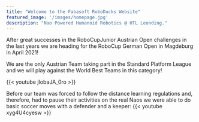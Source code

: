 ```yaml
---
title: "Welcome to the Fabasoft RoboDucks Website"
featured_image: '/images/homepage.jpg'
description: "Nao Powered Humanoid Robotics @ HTL Leonding."
---
```

After great successes in  the RoboCupJunior Austrian Open challenges in the last years we are heading for the RoboCup German Open in Magdeburg in April 2021!

We are the only Austrian Team taking part in the Standard Platform League and we will play against the World Best Teams in this category!

{{< youtube jIobaJA_0ro >}}

Before our team was forced to follow the distance learning regulations and, therefore, had to pause their activities on the real Naos we were able to do basic soccer moves with a defender and a keeper:
{{< youtube xyg4U4cyesw >}}
